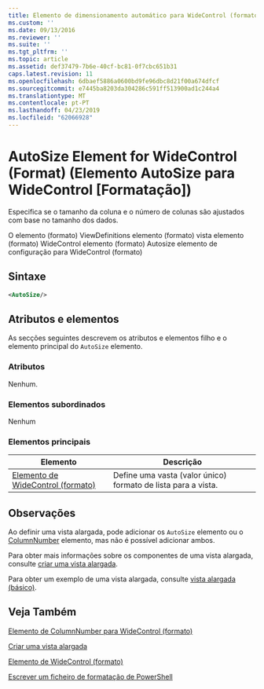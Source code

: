 ```yaml
---
title: Elemento de dimensionamento automático para WideControl (formato) | Documentos da Microsoft
ms.custom: ''
ms.date: 09/13/2016
ms.reviewer: ''
ms.suite: ''
ms.tgt_pltfrm: ''
ms.topic: article
ms.assetid: def37479-7b6e-40cf-bc81-0f7cbc651b31
caps.latest.revision: 11
ms.openlocfilehash: 6dbaef5886a0600bd9fe96dbc8d21f00a674dfcf
ms.sourcegitcommit: e7445ba8203da304286c591ff513900ad1c244a4
ms.translationtype: MT
ms.contentlocale: pt-PT
ms.lasthandoff: 04/23/2019
ms.locfileid: "62066928"
---
```

# <a name="autosize-element-for-widecontrol-format"></a>AutoSize Element for WideControl (Format) (Elemento AutoSize para WideControl [Formatação])

Especifica se o tamanho da coluna e o número de colunas são ajustados com base no tamanho dos dados.

O elemento (formato) ViewDefinitions elemento (formato) vista elemento (formato) WideControl elemento (formato) Autosize elemento de configuração para WideControl (formato)

## <a name="syntax"></a>Sintaxe

```xml
<AutoSize/>
```

## <a name="attributes-and-elements"></a>Atributos e elementos

As secções seguintes descrevem os atributos e elementos filho e o elemento principal do `AutoSize` elemento.

### <a name="attributes"></a>Atributos

Nenhum.

### <a name="child-elements"></a>Elementos subordinados

Nenhum

### <a name="parent-elements"></a>Elementos principais

|Elemento|Descrição|
|-------------|-----------------|
|[Elemento de WideControl (formato)](./widecontrol-element-format.md)|Define uma vasta (valor único) formato de lista para a vista.|

## <a name="remarks"></a>Observações

Ao definir uma vista alargada, pode adicionar os `AutoSize` elemento ou o [ColumnNumber](./columnnumber-element-for-widecontrol-format.md) elemento, mas não é possível adicionar ambos.

Para obter mais informações sobre os componentes de uma vista alargada, consulte [criar uma vista alargada](./creating-a-wide-view.md).

Para obter um exemplo de uma vista alargada, consulte [vista alargada (básico)](./wide-view-basic.md).

## <a name="see-also"></a>Veja Também

[Elemento de ColumnNumber para WideControl (formato)](./columnnumber-element-for-widecontrol-format.md)

[Criar uma vista alargada](./creating-a-wide-view.md)

[Elemento de WideControl (formato)](./widecontrol-element-format.md)

[Escrever um ficheiro de formatação de PowerShell](./writing-a-powershell-formatting-file.md)
